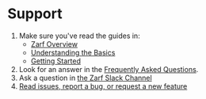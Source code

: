 # Support

1. Make sure you've read the guides in:
   - [Zarf Overview](./0-zarf-overview.md)
   - [Understanding the Basics](./1-understand-the-basics.md)
   - [Getting Started](./3-getting-started.md)
2. Look for an answer in the [Frequently Asked Questions](./9-faq.md).
3. Ask a question in [the Zarf Slack Channel](https://kubernetes.slack.com/archives/C03B6BJAUJ3)
4. [Read issues, report a bug, or request a new feature](https://github.com/defenseunicorns/zarf/issues)
